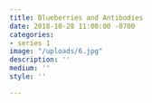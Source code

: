```yaml
---
title: Blueberries and Antibodies
date: 2018-10-28 11:00:00 -0700
categories:
- series 1
image: "/uploads/6.jpg"
description: ''
medium: ''
style: ''

---
```

